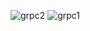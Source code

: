![grpc2](https://github.com/user-attachments/assets/954e315b-4ab5-476d-b876-163ffee22797)
![grpc1](https://github.com/user-attachments/assets/3494937c-db9a-4ee2-9aea-e68ef835852a)
